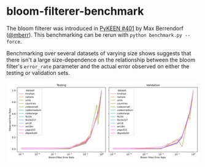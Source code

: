 # bloom-filterer-benchmark

The bloom filterer was introduced in [PyKEEN #401](https://github.com/pykeen/pykeen/pull/401)
by Max Berrendorf ([@mberr](https://github.com/mberr)). This benchmarking can be rerun
with `python benchmark.py --force`.

Benchmarking over several datasets of varying size shows suggests that there
isn't a large size-dependence on the relationship between the bloom filter's
`error_rate` parameter and the actual error observed on either the testing
or validation sets.

<img src="plot.svg" />
